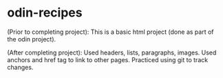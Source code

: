 # odin-recipes

(Prior to completing project): This is a basic html project 
(done as part of the odin project).

(After completing project): Used headers, lists, paragraphs, images.
Used anchors and href tag to link to other pages.
Practiced using git to track changes.